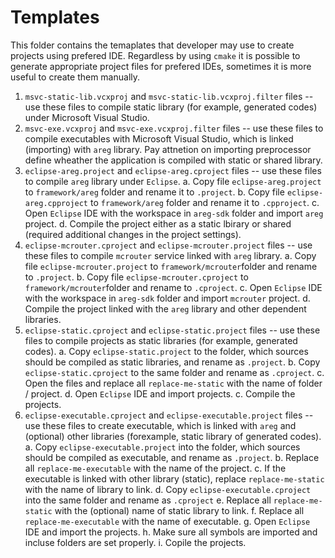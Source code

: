 # Templates

This folder contains the temaplates that developer may use to create projects using prefered IDE. Regardless by using `cmake` it is possible to generate appropriate project files for prefered IDEs, sometimes it is more useful to create them manually.

1. `msvc-static-lib.vcxproj` and `msvc-static-lib.vcxproj.filter` files -- use these files to compile static library (for example, generated codes) under Microsoft Visual Studio.
2. `msvc-exe.vcxproj` and `msvc-exe.vcxproj.filter` files -- use these files to compile executables with Microsoft Visual Studio, which is linked (importing) with `areg` library. Pay attnetion on importing preprocessor define wheather the application is compiled with static or shared library.
3. `eclipse-areg.project` and `eclipse-areg.cproject` files -- use these files to compile `areg` library under `Eclipse`.
   a. Copy file `eclipse-areg.project` to `framework/areg` folder and rename it to `.project`.
   b. Copy file `eclipse-areg.cpproject` to `framework/areg` folder and rename it to `.cpproject`.
   c. Open `Eclipse` IDE with the workspace in `areg-sdk` folder and import `areg` project.
   d. Compile the project either as a static lbirary or shared (required additional changes in the project settings).
4. `eclipse-mcrouter.cproject` and `eclipse-mcrouter.project` files -- use these files to compile `mcrouter` service linked with `areg` library.
   a. Copy file `eclipse-mcrouter.project` to `framework/mcrouter`folder and rename to `.project`.
   b. Copy file `eclipse-mcrouter.cproject` to `framework/mcrouter`folder and rename to `.cproject`.
   c. Open `Eclipse` IDE with the workspace in `areg-sdk` folder and import `mcrouter` project.
   d. Compile the project linked with the `areg` library and other dependent libraries.
5. `eclipse-static.cproject` and `eclipse-static.project` files -- use these files to compile projects as static libraries (for example, generated codes).
   a. Copy `eclipse-static.project` to the folder, which sources should be compiled as static libraries, and rename as `.project`.
   b. Copy `eclipse-static.cproject` to the same folder and rename as `.cproject`.
   c. Open the files and replace all `replace-me-static` with the name of folder / project.
   d. Open `Eclipse` IDE and import projects.
   c. Compile the projects.
6. `eclipse-executable.cproject` and `eclipse-executable.project` files -- use these files to create executable, which is linked with `areg` and (optional) other libraries (forexample, static library of generated codes).
   a. Copy `eclipse-executable.project` into the folder, which sources should be compiled as executable, and rename as `.project`.
   b. Replace all `replace-me-executable` with the name of the project. 
   c. If the executable is linked with other library (static), replace `replace-me-static` with the name of library to link.
   d. Copy `eclipse-executable.cproject` into the same folder and rename as `.cproject`
   e. Replace all `replace-me-static` with the (optional) name of static library to link.
   f. Replace all `replace-me-executable` with the name of executable.
   g. Open `Eclipse` IDE and import the projects.
   h. Make sure all symbols are imported and incluse folders are set properly.
   i. Copile the projects.
